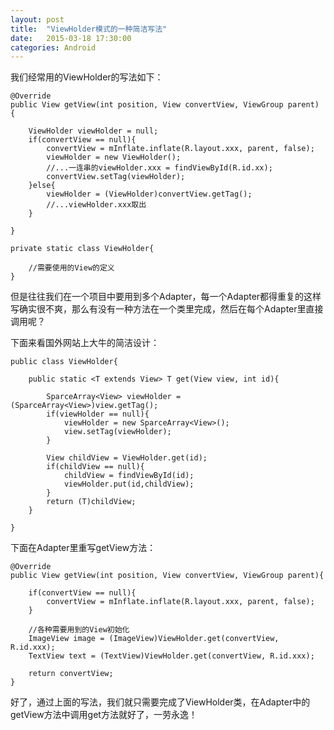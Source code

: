 ```yaml
---
layout:	post
title:	"ViewHolder模式的一种简洁写法"
date:	2015-03-18 17:30:00
categories:	Android
---
```


我们经常用的ViewHolder的写法如下：

	@Override
	public View getView(int position, View convertView, ViewGroup parent) {

	    ViewHolder viewHolder = null;
		if(convertView == null){
			convertView = mInflate.inflate(R.layout.xxx, parent, false);
			viewHolder = new ViewHolder();
			//...一连串的viewHolder.xxx = findViewById(R.id.xx);
			convertView.setTag(viewHolder);
		}else{
			viewHolder = (ViewHolder)convertView.getTag();
			//...viewHolder.xxx取出
		}

	}
<!-- more -->
	private static class ViewHolder{
		
		//需要使用的View的定义
	}

但是往往我们在一个项目中要用到多个Adapter，每一个Adapter都得重复的这样写确实很不爽，那么有没有一种方法在一个类里完成，然后在每个Adapter里直接调用呢？

下面来看国外网站上大牛的简洁设计：

	public class ViewHolder{
		
		public static <T extends View> T get(View view, int id){

			SparceArray<View> viewHolder = (SparceArray<View>)view.getTag();
			if(viewHolder == null){
				viewHolder = new SparceArray<View>();
				view.setTag(viewHolder);
			}

			View childView = ViewHolder.get(id);
			if(childView == null){
				childView = findViewById(id);
				viewHolder.put(id,childView);
			}
			return (T)childView;
		}

	}

下面在Adapter里重写getView方法：

	@Override
	public View getView(int position, View convertView, ViewGroup parent){
		
		if(convertView == null){
			convertView = mInflate.inflate(R.layout.xxx, parent, false);
		}
		
		//各种需要用到的View初始化
		ImageView image = (ImageView)ViewHolder.get(convertView, R.id.xxx);
		TextView text = (TextView)ViewHolder.get(convertView, R.id.xxx);

		return convertView;
	}

好了，通过上面的写法，我们就只需要完成了ViewHolder类，在Adapter中的getView方法中调用get方法就好了，一劳永逸！
